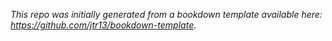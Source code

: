 

*This repo was initially generated from a bookdown template available here: https://github.com/jtr13/bookdown-template.*



